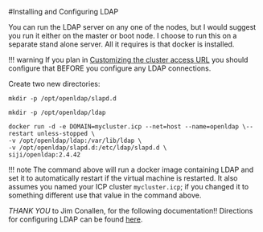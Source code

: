 #Installing and Configuring LDAP

You can run the LDAP server on any one of the nodes, but I would suggest you run it either on the master or boot node. I choose to run this on a separate stand alone server. All it requires is that docker is installed.  

!!! warning
    If you plan in [Customizing the cluster access URL](https://www.ibm.com/support/knowledgecenter/en/SSBS6K_3.1.1/user_management/custom_url.html) you should configure that BEFORE you configure any LDAP connections.  

Create two new directories:

`mkdir -p /opt/openldap/slapd.d`

`mkdir -p /opt/openldap/ldap`

```
docker run -d -e DOMAIN=mycluster.icp --net=host --name=openldap \--restart unless-stopped \
-v /opt/openldap/ldap:/var/lib/ldap \
-v /opt/openldap/slapd.d:/etc/ldap/slapd.d \
siji/openldap:2.4.42
```
!!! note
    The command above will run a docker image containing LDAP and set it to automatically restart if the virtual machine is restarted.  It also assumes you named your ICP cluster `mycluster.icp`; if you changed it to something different use that value in the command above.


_*THANK YOU*_ to Jim Conallen, for the following documentation!! 
Directions for configuring LDAP can be found [here](https://ibm.ent.box.com/s/6q6h74cdx5zkd0t7y2rhohaiujo99a4u).